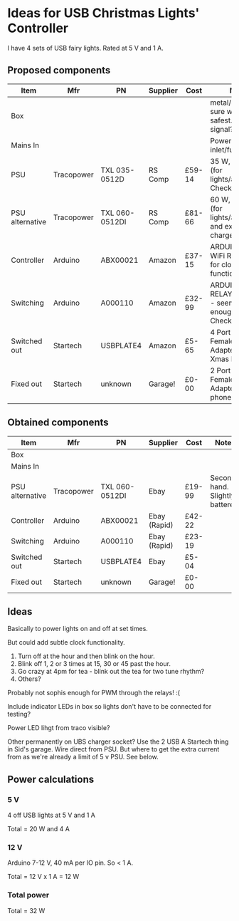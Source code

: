 # Ideas for USB Christmas Lights' Controller

I have 4 sets of USB fairy lights. Rated at 5 V and 1 A.

## Proposed components

Item            | Mfr        | PN            | Supplier | Cost   | Notes
----------------|------------|---------------|----------|--------|---
Box             |            |               |          |        | metal/plastic. Not sure what is safest. Wifi signal?
Mains In        |            |               |          |        | Power inlet/fuse/switch?
PSU             | Tracopower | TXL 035-0512D | RS Comp  | £59-14 | 35 W, 5/12 VDC (for lights/arduino). Check currents.
PSU alternative | Tracopower | TXL 060-0512DI| RS Comp  | £81-66 | 60 W, 5/12 VDC (for lights/arduino and extra phone charge.
Controller      | Arduino    | ABX00021      | Amazon   | £37-15 | ARDUINO UNO WiFi REV2. WiFi for clock function.
Switching       | Arduino    | A000110       | Amazon   | £32-99 | ARDUINO 4 RELAYS SHIELD - seems good enough for lights. Check currents
Switched out    | Startech   | USBPLATE4     | Amazon   |  £5-65 | 4 Port USB A Female Slot Plate Adapter. For Xmas lights.
Fixed out       | Startech   | unknown       | Garage!  |  £0-00 | 2 Port USB A Female Slot Plate Adapter. For phones.

## Obtained components

Item            | Mfr        | PN            | Supplier     | Cost   | Notes
----------------|------------|---------------|--------------|--------|---
Box             |            |               |              |        | 
Mains In        |            |               |              |        | 
PSU alternative | Tracopower | TXL 060-0512DI| Ebay         | £19-99 | Second hand. Slightly battered.
Controller      | Arduino    | ABX00021      | Ebay (Rapid) | £42-22 | 
Switching       | Arduino    | A000110       | Ebay (Rapid) | £23-19 | 
Switched out    | Startech   | USBPLATE4     | Ebay         |  £5-04 | 
Fixed out       | Startech   | unknown       | Garage!      |  £0-00 | 

## Ideas

Basically to power lights on and off at set times.

But could add subtle clock functionality.
1. Turn off at the hour and then blink on the hour.
1. Blink off 1, 2 or 3 times at 15, 30 or 45 past the hour.
1. Go crazy at 4pm for tea - blink out the tea for two tune rhythm?
1. Others?

Probably not sophis enough for PWM through the relays! :(

Include indicator LEDs in box so lights don't have to be connected for testing?

Power LED lihgt from traco visible?

Other permanently on UBS charger socket? Use the 2 USB A Startech thing in Sid's garage. Wire direct from PSU. But where to get the extra current from as we're already a limit of 5 v PSU. See below.

## Power calculations

### 5 V

4 off USB lights at 5 V and 1 A

Total = 20 W and 4 A

### 12 V

Arduino 7-12 V, 40 mA per IO pin. So < 1 A.

Total =  12 V x 1 A = 12 W

### Total power

Total = 32 W
